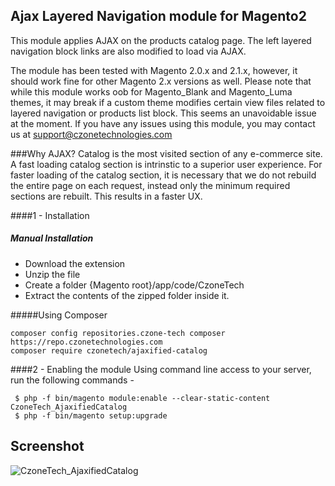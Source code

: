 ## Ajax Layered Navigation module for Magento2
This module applies AJAX on the products catalog page. The left layered navigation block links are also modified to load via AJAX.

The module has been tested with Magento 2.0.x and 2.1.x, however, it should work fine for other Magento 2.x versions as well.
Please note that while this module works oob for Magento_Blank and Magento_Luma themes, it may break if a custom theme modifies certain view files related to layered navigation or products list block. This seems an unavoidable issue at the moment.
If you have any issues using this module, you may contact us at support@czonetechnologies.com

###Why AJAX?
Catalog is the most visited section of any e-commerce site. A fast loading catalog section is intrinstic to a superior user experience.
For faster loading of the catalog section, it is necessary that we do not rebuild the entire page on each request, instead only the minimum required sections are rebuilt. This results in a faster UX.

####1 - Installation
##### Manual Installation

 * Download the extension
 * Unzip the file
 * Create a folder {Magento root}/app/code/CzoneTech
 * Extract the contents of the zipped folder inside it.


#####Using Composer

```
composer config repositories.czone-tech composer https://repo.czonetechnologies.com
composer require czonetech/ajaxified-catalog
```

####2 -  Enabling the module
Using command line access to your server, run the following commands -
```
 $ php -f bin/magento module:enable --clear-static-content CzoneTech_AjaxifiedCatalog
 $ php -f bin/magento setup:upgrade
```


## Screenshot
![CzoneTech_AjaxifiedCatalog](https://cloud.githubusercontent.com/assets/1729518/18914661/a9f63caa-85ab-11e6-9598-85a2eaa387df.png)
